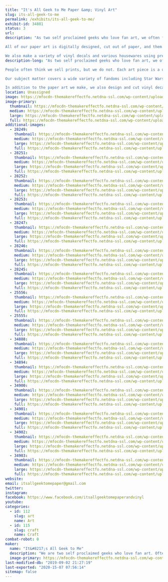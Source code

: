 ```yaml
---
title: "It's All Geek to Me Paper &amp; Vinyl Art"
slug: its-all-geek-to-me
permalink: /exhibits/its-all-geek-to-me/
exhibit-id: 34881
status: 3
url: 
description: "As two self proclaimed geeks who love fan art, we often found that the art we would see at cons would be out of our price range. We decided we would try to make art that was still high quality but more affordable. Most of our art pieces range from $15 - $25. 

All of our paper art is digitally designed, cut out of paper, and them assembled by hand very carefully with a little bit of glue and sometimes tweezers. This makes each piece a unique work of art!

We also make a variety of vinyl decals and various housewares using premium quality outdoor vinyl."
description-long: "As two self proclaimed geeks who love fan art, we often found that the art we would see at cons would be out of our price range. We decided we would try to make art that was still high quality but more affordable. Most of our art pieces range from $15 - $25. 

People often think we sell prints, but we do not. Each art piece is a unique piece of layered paper art. All of our paper art is digitally designed, cut out of paper, and them assembled by hand very carefully with a little bit of glue and sometimes tweezers. This makes each piece a one of a kind work of art!

Our subject matter covers a wide variety of fandoms including Star Wars, Harry Potter, Sci-Fi, Superheroes, and Pop Culture. 

In addition to the paper art we make, we also design and cut vinyl decals that are suitable for your car, laptop, and other smooth surfaces. We also make a wide variety of geek-themed glassware from coffee cups to adult beverage glasses."
location: Unassigned
image: https://mfocdn-themakereffectfo.netdna-ssl.com/wp-content/uploads/2019/07/IMG_1904-769x1024.jpg
image-primary:
  thumbnail: https://mfocdn-themakereffectfo.netdna-ssl.com/wp-content/uploads/2019/07/IMG_1904-150x150.jpg
  medium: https://mfocdn-themakereffectfo.netdna-ssl.com/wp-content/uploads/2019/07/IMG_1904-225x300.jpg
  large: https://mfocdn-themakereffectfo.netdna-ssl.com/wp-content/uploads/2019/07/IMG_1904-769x1024.jpg
  full: https://mfocdn-themakereffectfo.netdna-ssl.com/wp-content/uploads/2019/07/IMG_1904.jpg
additional-images:
  - 28249:
    thumbnail: https://mfocdn-themakereffectfo.netdna-ssl.com/wp-content/uploads/2018/10/2018-06-25-23.04.19-150x150.jpg
    medium: https://mfocdn-themakereffectfo.netdna-ssl.com/wp-content/uploads/2018/10/2018-06-25-23.04.19-225x300.jpg
    large: https://mfocdn-themakereffectfo.netdna-ssl.com/wp-content/uploads/2018/10/2018-06-25-23.04.19-768x1024.jpg
    full: https://mfocdn-themakereffectfo.netdna-ssl.com/wp-content/uploads/2018/10/2018-06-25-23.04.19.jpg
  - 28251:
    thumbnail: https://mfocdn-themakereffectfo.netdna-ssl.com/wp-content/uploads/2018/10/2018-10-13-12.12.04-150x150.jpg
    medium: https://mfocdn-themakereffectfo.netdna-ssl.com/wp-content/uploads/2018/10/2018-10-13-12.12.04-225x300.jpg
    large: https://mfocdn-themakereffectfo.netdna-ssl.com/wp-content/uploads/2018/10/2018-10-13-12.12.04-768x1024.jpg
    full: https://mfocdn-themakereffectfo.netdna-ssl.com/wp-content/uploads/2018/10/2018-10-13-12.12.04.jpg
  - 28252:
    thumbnail: https://mfocdn-themakereffectfo.netdna-ssl.com/wp-content/uploads/2018/10/2018-01-27-20.07.46-150x150.jpg
    medium: https://mfocdn-themakereffectfo.netdna-ssl.com/wp-content/uploads/2018/10/2018-01-27-20.07.46-225x300.jpg
    large: https://mfocdn-themakereffectfo.netdna-ssl.com/wp-content/uploads/2018/10/2018-01-27-20.07.46-768x1024.jpg
    full: https://mfocdn-themakereffectfo.netdna-ssl.com/wp-content/uploads/2018/10/2018-01-27-20.07.46.jpg
  - 28253:
    thumbnail: https://mfocdn-themakereffectfo.netdna-ssl.com/wp-content/uploads/2018/10/2018-04-18-20.18.39-150x150.jpg
    medium: https://mfocdn-themakereffectfo.netdna-ssl.com/wp-content/uploads/2018/10/2018-04-18-20.18.39-225x300.jpg
    large: https://mfocdn-themakereffectfo.netdna-ssl.com/wp-content/uploads/2018/10/2018-04-18-20.18.39-768x1024.jpg
    full: https://mfocdn-themakereffectfo.netdna-ssl.com/wp-content/uploads/2018/10/2018-04-18-20.18.39.jpg
  - 28247:
    thumbnail: https://mfocdn-themakereffectfo.netdna-ssl.com/wp-content/uploads/2018/10/2018-05-06-16.39.29-150x150.jpg
    medium: https://mfocdn-themakereffectfo.netdna-ssl.com/wp-content/uploads/2018/10/2018-05-06-16.39.29-300x300.jpg
    large: https://mfocdn-themakereffectfo.netdna-ssl.com/wp-content/uploads/2018/10/2018-05-06-16.39.29-1024x1024.jpg
    full: https://mfocdn-themakereffectfo.netdna-ssl.com/wp-content/uploads/2018/10/2018-05-06-16.39.29.jpg
  - 28246:
    thumbnail: https://mfocdn-themakereffectfo.netdna-ssl.com/wp-content/uploads/2018/10/2018-04-15-10.14.44-150x150.jpg
    medium: https://mfocdn-themakereffectfo.netdna-ssl.com/wp-content/uploads/2018/10/2018-04-15-10.14.44-300x225.jpg
    large: https://mfocdn-themakereffectfo.netdna-ssl.com/wp-content/uploads/2018/10/2018-04-15-10.14.44-1024x768.jpg
    full: https://mfocdn-themakereffectfo.netdna-ssl.com/wp-content/uploads/2018/10/2018-04-15-10.14.44.jpg
  - 28245:
    thumbnail: https://mfocdn-themakereffectfo.netdna-ssl.com/wp-content/uploads/2018/10/2018-10-13-09.52.41-150x150.jpg
    medium: https://mfocdn-themakereffectfo.netdna-ssl.com/wp-content/uploads/2018/10/2018-10-13-09.52.41-300x225.jpg
    large: https://mfocdn-themakereffectfo.netdna-ssl.com/wp-content/uploads/2018/10/2018-10-13-09.52.41-1024x768.jpg
    full: https://mfocdn-themakereffectfo.netdna-ssl.com/wp-content/uploads/2018/10/2018-10-13-09.52.41.jpg
  - 25556:
    thumbnail: https://mfocdn-themakereffectfo.netdna-ssl.com/wp-content/uploads/2018/07/IMG_8861-150x150.jpg
    medium: https://mfocdn-themakereffectfo.netdna-ssl.com/wp-content/uploads/2018/07/IMG_8861-225x300.jpg
    large: https://mfocdn-themakereffectfo.netdna-ssl.com/wp-content/uploads/2018/07/IMG_8861-768x1024.jpg
    full: https://mfocdn-themakereffectfo.netdna-ssl.com/wp-content/uploads/2018/07/IMG_8861.jpg
  - 25555:
    thumbnail: https://mfocdn-themakereffectfo.netdna-ssl.com/wp-content/uploads/2018/07/IMG_7924-150x150.jpg
    medium: https://mfocdn-themakereffectfo.netdna-ssl.com/wp-content/uploads/2018/07/IMG_7924-225x300.jpg
    large: https://mfocdn-themakereffectfo.netdna-ssl.com/wp-content/uploads/2018/07/IMG_7924-768x1024.jpg
    full: https://mfocdn-themakereffectfo.netdna-ssl.com/wp-content/uploads/2018/07/IMG_7924.jpg
  - 34888:
    thumbnail: https://mfocdn-themakereffectfo.netdna-ssl.com/wp-content/uploads/2019/07/IMG_2506-150x150.jpg
    medium: https://mfocdn-themakereffectfo.netdna-ssl.com/wp-content/uploads/2019/07/IMG_2506-225x300.jpg
    large: https://mfocdn-themakereffectfo.netdna-ssl.com/wp-content/uploads/2019/07/IMG_2506-768x1024.jpg
    full: https://mfocdn-themakereffectfo.netdna-ssl.com/wp-content/uploads/2019/07/IMG_2506.jpg
  - 34894:
    thumbnail: https://mfocdn-themakereffectfo.netdna-ssl.com/wp-content/uploads/2019/07/2CFB9CB0-93A5-4E04-B3E5-8CCA6A311DAB-150x150.jpg
    medium: https://mfocdn-themakereffectfo.netdna-ssl.com/wp-content/uploads/2019/07/2CFB9CB0-93A5-4E04-B3E5-8CCA6A311DAB-271x300.jpg
    large: https://mfocdn-themakereffectfo.netdna-ssl.com/wp-content/uploads/2019/07/2CFB9CB0-93A5-4E04-B3E5-8CCA6A311DAB-925x1024.jpg
    full: https://mfocdn-themakereffectfo.netdna-ssl.com/wp-content/uploads/2019/07/2CFB9CB0-93A5-4E04-B3E5-8CCA6A311DAB.jpg
  - 34900:
    thumbnail: https://mfocdn-themakereffectfo.netdna-ssl.com/wp-content/uploads/2019/07/FullSizeRender-2-150x150.jpg
    medium: https://mfocdn-themakereffectfo.netdna-ssl.com/wp-content/uploads/2019/07/FullSizeRender-2-300x156.jpg
    large: https://mfocdn-themakereffectfo.netdna-ssl.com/wp-content/uploads/2019/07/FullSizeRender-2-1024x532.jpg
    full: https://mfocdn-themakereffectfo.netdna-ssl.com/wp-content/uploads/2019/07/FullSizeRender-2.jpg
  - 34901:
    thumbnail: https://mfocdn-themakereffectfo.netdna-ssl.com/wp-content/uploads/2019/07/IMG_0827-150x150.jpg
    medium: https://mfocdn-themakereffectfo.netdna-ssl.com/wp-content/uploads/2019/07/IMG_0827-259x300.jpg
    large: https://mfocdn-themakereffectfo.netdna-ssl.com/wp-content/uploads/2019/07/IMG_0827-883x1024.jpg
    full: https://mfocdn-themakereffectfo.netdna-ssl.com/wp-content/uploads/2019/07/IMG_0827.jpg
  - 34902:
    thumbnail: https://mfocdn-themakereffectfo.netdna-ssl.com/wp-content/uploads/2019/07/IMG_1931-150x150.jpg
    medium: https://mfocdn-themakereffectfo.netdna-ssl.com/wp-content/uploads/2019/07/IMG_1931-300x225.jpg
    large: https://mfocdn-themakereffectfo.netdna-ssl.com/wp-content/uploads/2019/07/IMG_1931-1024x768.jpg
    full: https://mfocdn-themakereffectfo.netdna-ssl.com/wp-content/uploads/2019/07/IMG_1931.jpg
  - 34903:
    thumbnail: https://mfocdn-themakereffectfo.netdna-ssl.com/wp-content/uploads/2019/07/IMG_1172-150x150.jpg
    medium: https://mfocdn-themakereffectfo.netdna-ssl.com/wp-content/uploads/2019/07/IMG_1172-224x300.jpg
    large: https://mfocdn-themakereffectfo.netdna-ssl.com/wp-content/uploads/2019/07/IMG_1172.jpg
    full: https://mfocdn-themakereffectfo.netdna-ssl.com/wp-content/uploads/2019/07/IMG_1172.jpg
website: 
email: itsallgeektomepaper@gmail.com
twitter: 
instagram: 
facebook: https://www.facebook.com/itsallgeektomepaperandvinyl
youtube: 
categories:
  - id: 112
    slug: art
    name: Art
  - id: 115
    slug: craft
    name: Craft
combat-robot: 0
maker:
  name: "It&#8217;s All Geek to Me"
  description: "We are two self proclaimed geeks who love fan art. Often the art we would see at cons would be out of our price range. We decided we would try to make art that was still high quality but more affordable. We DO NOT sell prints. We make and sell LAYERED PAPER ART. All of our paper art is custom designed and assembled. We use high quality outdoor vinyl for all of our vinyl projects and decals."
  image-primary: https://mfocdn-themakereffectfo.netdna-ssl.com/wp-content/uploads/2018/10/2018-10-14-10.50.31-1-300x225.jpg
last-modified-db: "2019-09-02 21:27:19"
last-exported: "2020-15-07 07:56:14"
sitemap: false
---
```

